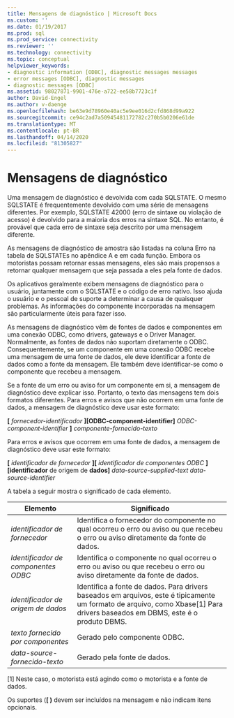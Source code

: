 ```yaml
---
title: Mensagens de diagnóstico | Microsoft Docs
ms.custom: ''
ms.date: 01/19/2017
ms.prod: sql
ms.prod_service: connectivity
ms.reviewer: ''
ms.technology: connectivity
ms.topic: conceptual
helpviewer_keywords:
- diagnostic information [ODBC], diagnostic messages messages
- error messages [ODBC], diagnostic messages
- diagnostic messages [ODBC]
ms.assetid: 98027871-9901-476e-a722-ee58b7723c1f
author: David-Engel
ms.author: v-daenge
ms.openlocfilehash: be63e9d78960e40ac5e9ee016d2cfd868d99a922
ms.sourcegitcommit: ce94c2ad7a50945481172782c270b5b0206e61de
ms.translationtype: MT
ms.contentlocale: pt-BR
ms.lasthandoff: 04/14/2020
ms.locfileid: "81305827"
---
```

# <a name="diagnostic-messages"></a>Mensagens de diagnóstico
Uma mensagem de diagnóstico é devolvida com cada SQLSTATE. O mesmo SQLSTATE é frequentemente devolvido com uma série de mensagens diferentes. Por exemplo, SQLSTATE 42000 (erro de sintaxe ou violação de acesso) é devolvido para a maioria dos erros na sintaxe SQL. No entanto, é provável que cada erro de sintaxe seja descrito por uma mensagem diferente.  
  
 As mensagens de diagnóstico de amostra são listadas na coluna Erro na tabela de SQLSTATEs no apêndice A e em cada função. Embora os motoristas possam retornar essas mensagens, eles são mais propensos a retornar qualquer mensagem que seja passada a eles pela fonte de dados.  
  
 Os aplicativos geralmente exibem mensagens de diagnóstico para o usuário, juntamente com o SQLSTATE e o código de erro nativo. Isso ajuda o usuário e o pessoal de suporte a determinar a causa de quaisquer problemas. As informações do componente incorporadas na mensagem são particularmente úteis para fazer isso.  
  
 As mensagens de diagnóstico vêm de fontes de dados e componentes em uma conexão ODBC, como drivers, gateways e o Driver Manager. Normalmente, as fontes de dados não suportam diretamente o ODBC. Consequentemente, se um componente em uma conexão ODBC recebe uma mensagem de uma fonte de dados, ele deve identificar a fonte de dados como a fonte da mensagem. Ele também deve identificar-se como o componente que recebeu a mensagem.  
  
 Se a fonte de um erro ou aviso for um componente em si, a mensagem de diagnóstico deve explicar isso. Portanto, o texto das mensagens tem dois formatos diferentes. Para erros e avisos que não ocorrem em uma fonte de dados, a mensagem de diagnóstico deve usar este formato:  
  
 **[** *fornecedor-identificador* **][ODBC-component-identifier]** *ODBC-component-identifier* **]** *componente-fornecido-texto*  
  
 Para erros e avisos que ocorrem em uma fonte de dados, a mensagem de diagnóstico deve usar este formato:  
  
 **[** *identificador de fornecedor* **][** *identificador de componentes ODBC* **][identificador** de origem de **dados]** *data-source-supplied-text* *data-source-identifier*  
  
 A tabela a seguir mostra o significado de cada elemento.  
  
|Elemento|Significado|  
|-------------|-------------|  
|*identificador de fornecedor*|Identifica o fornecedor do componente no qual ocorreu o erro ou aviso ou que recebeu o erro ou aviso diretamente da fonte de dados.|  
|*Identificador de componentes ODBC*|Identifica o componente no qual ocorreu o erro ou aviso ou que recebeu o erro ou aviso diretamente da fonte de dados.|  
|*identificador de origem de dados*|Identifica a fonte de dados. Para drivers baseados em arquivos, este é tipicamente um formato de arquivo, como Xbase[1] Para drivers baseados em DBMS, este é o produto DBMS.|  
|*texto fornecido por componentes*|Gerado pelo componente ODBC.|  
|*data-source-fornecido-texto*|Gerado pela fonte de dados.|  
  
 [1] Neste caso, o motorista está agindo como o motorista e a fonte de dados.  
  
 Os suportes (**[ )** devem ser incluídos na mensagem e não indicam itens opcionais.
